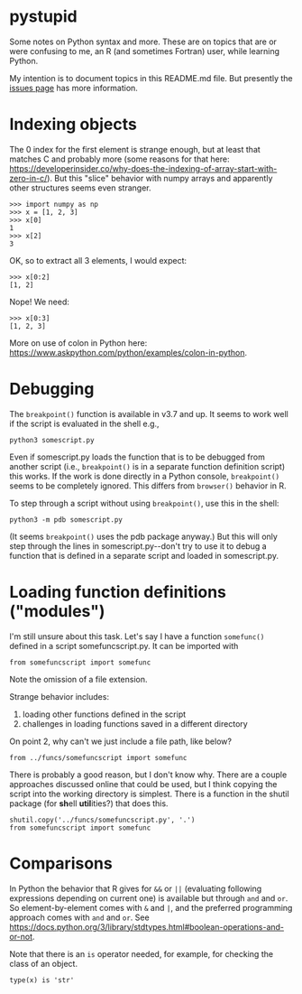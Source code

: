 # pystupid
Some notes on Python syntax and more.
These are on topics that are or were confusing to me, an R (and sometimes Fortran) user, while learning Python.

My intention is to document topics in this README.md file.
But presently the [issues page](https://github.com/sashahafner/pystupid/issues) has more information.

# Indexing objects
The 0 index for the first element is strange enough, but at least that matches C and probably more (some reasons for that here: <https://developerinsider.co/why-does-the-indexing-of-array-start-with-zero-in-c/>).
But this "slice" behavior with numpy arrays and apparently other structures seems even stranger.

```
>>> import numpy as np
>>> x = [1, 2, 3]
>>> x[0]
1
>>> x[2]
3
```

OK, so to extract all 3 elements, I would expect:

```
>>> x[0:2]
[1, 2]
```

Nope!
We need:

```
>>> x[0:3]
[1, 2, 3]
```

More on use of colon in Python here: <https://www.askpython.com/python/examples/colon-in-python>.

# Debugging
The `breakpoint()` function is available in v3.7 and up.
It seems to work well if the script is evaluated in the shell e.g., 

```
python3 somescript.py
```

Even if somescript.py loads the function that is to be debugged from another script (i.e., `breakpoint()` is in a separate function definition script) this works.
If the work is done directly in a Python console, `breakpoint()` seems to be completely ignored.
This differs from `browser()` behavior in R.

To step through a script without using `breakpoint()`, use this in the shell:

```
python3 -m pdb somescript.py 
```

(It seems `breakpoint()` uses the pdb package anyway.)
But this will only step through the lines in somescript.py--don't try to use it to debug a function that is defined in a separate script and loaded in somescript.py.

# Loading function definitions ("modules")
I'm still unsure about this task.
Let's say I have a function `somefunc()` defined in a script somefuncscript.py.
It can be imported with 

```
from somefuncscript import somefunc
```

Note the omission of a file extension.

Strange behavior includes: 

1. loading other functions defined in the script 
2. challenges in loading functions saved in a different directory

On point 2, why can't we just include a file path, like below?

```
from ../funcs/somefuncscript import somefunc
```

There is probably a good reason, but I don't know why.
There are a couple approaches discussed online that could be used, but I think copying the script into the working directory is simplest.
There is a function in the shutil package (for **sh**ell **util**ities?) that does this.

```
shutil.copy('../funcs/somefuncscript.py', '.')
from somefuncscript import somefunc
```

# Comparisons
In Python the behavior that R gives for `&&` or `||` (evaluating following expressions depending on current one) is available but through `and` and `or`.
So element-by-element comes with `&` and `|`, and the preferred programming approach comes with `and` and `or`.
See <https://docs.python.org/3/library/stdtypes.html#boolean-operations-and-or-not>.

Note that there is an `is` operator needed, for example, for checking the class of an object.

```
type(x) is 'str'
```



